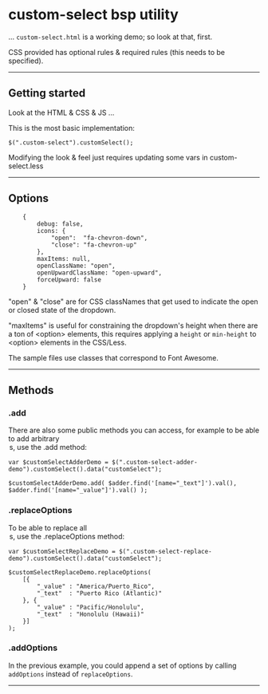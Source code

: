 
# custom-select bsp utility

... `custom-select.html` is a working demo; so look at that, first.

CSS provided has optional rules & required rules (this needs to be specified).

------------------------------------------------------------------------------------------------------------------------------

## Getting started

Look at the HTML & CSS & JS ...

This is the most basic implementation:

    $(".custom-select").customSelect();

Modifying the look & feel just requires updating some vars in custom-select.less

------------------------------------------------------------------------------------------------------------------------------

## Options

        {
            debug: false,
            icons: {
                "open":  "fa-chevron-down",
                "close": "fa-chevron-up"
            },
            maxItems: null,
            openClassName: "open",
            openUpwardClassName: "open-upward",
            forceUpward: false
        }

"open" & "close" are for CSS classNames that get used to indicate the open or closed state of the dropdown.

"maxItems" is useful for constraining the dropdown's height when there are a ton of &lt;option&gt; elements, this requires applying a `height` or `min-height` to &lt;option&gt; elements in the CSS/Less.

The sample files use classes that correspond to Font Awesome.

------------------------------------------------------------------------------------------------------------------------------

## Methods

### .add

There are also some public methods you can access, for example to be able to add arbitrary <option>s, use the `.add` method:

    var $customSelectAdderDemo = $(".custom-select-adder-demo").customSelect().data("customSelect");

    $customSelectAdderDemo.add( $adder.find('[name="_text"]').val(), $adder.find('[name="_value"]').val() );

### .replaceOptions

To be able to replace all <option>s, use the `.replaceOptions` method:

    var $customSelectReplaceDemo = $(".custom-select-replace-demo").customSelect().data("customSelect");

    $customSelectReplaceDemo.replaceOptions(
        [{
            "_value" : "America/Puerto_Rico",
            "_text"  : "Puerto Rico (Atlantic)"
        }, {
            "_value" : "Pacific/Honolulu",
            "_text"  : "Honolulu (Hawaii)"
        }]
    );

### .addOptions

In the previous example, you could append a set of options by calling `addOptions` instead of `replaceOptions`.

------------------------------------------------------------------------------------------------------------------------------

